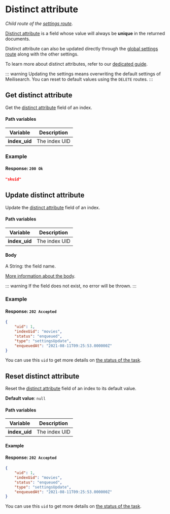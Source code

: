 # Distinct attribute

_Child route of the [settings route](/reference/api/settings.md)._

[Distinct attribute](/learn/configuration/distinct.md) is a field whose value will always be **unique** in the returned documents.

Distinct attribute can also be updated directly through the [global settings route](/reference/api/settings.md#update-settings) along with the other settings.

To learn more about distinct attributes, refer to our [dedicated guide](/learn/configuration/settings.md#distinct-attribute).

::: warning
Updating the settings means overwriting the default settings of Meilisearch. You can reset to default values using the `DELETE` routes.
:::

## Get distinct attribute

<RouteHighlighter method="GET" route="/indexes/{index_uid}/settings/distinct-attribute" />

Get the [distinct attribute](/learn/configuration/settings.md#distinct-attribute) field of an index.

#### Path variables

| Variable      | Description   |
| ------------- | ------------- |
| **index_uid** | The index UID |

### Example

<CodeSamples id="get_distinct_attribute_1" />

#### Response: `200 Ok`

```json
"skuid"
```

## Update distinct attribute

<RouteHighlighter method="POST" route="/indexes/{index_uid}/settings/distinct-attribute" />

Update the [distinct attribute](/learn/configuration/settings.md#distinct-attribute) field of an index.

#### Path variables

| Variable      | Description   |
| ------------- | ------------- |
| **index_uid** | The index UID |

#### Body

A String: the field name.

[More information about the body](/learn/configuration/settings.md#distinct-attribute).

::: warning
If the field does not exist, no error will be thrown.
:::

### Example

<CodeSamples id="update_distinct_attribute_1" />

#### Response: `202 Accepted`

```json
{
    "uid": 1,
    "indexUid": "movies",
    "status": "enqueued",
    "type": "settingsUpdate",
    "enqueuedAt": "2021-08-11T09:25:53.000000Z"
}
```

You can use this `uid` to get more details on [the status of the task](/reference/api/tasks.md#get-task).

## Reset distinct attribute

<RouteHighlighter method="DELETE" route="/indexes/{index_uid}/settings/distinct-attribute"/>

Reset the [distinct attribute](/learn/configuration/settings.md#distinct-attribute) field of an index to its default value.

**Default value**: `null`

#### Path variables

| Variable      | Description   |
| ------------- | ------------- |
| **index_uid** | The index UID |

#### Example

<CodeSamples id="reset_distinct_attribute_1" />

#### Response: `202 Accepted`

```json
{
    "uid": 1,
    "indexUid": "movies",
    "status": "enqueued",
    "type": "settingsUpdate",
    "enqueuedAt": "2021-08-11T09:25:53.000000Z"
}
```

You can use this `uid` to get more details on [the status of the task](/reference/api/tasks.md#get-task).
